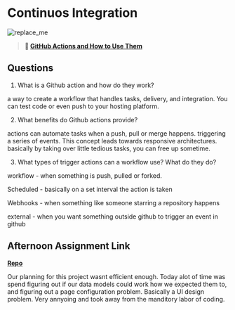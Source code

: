 # Continuos Integration

![replace_me](https://codeworks.blob.core.windows.net/public/assets/img/illustrations/placeholder.svg)

> **📖 [GitHub Actions and How to Use Them](https://codeworksacademy.com/fs-student-guide/resources/wk8-9/05-Github-Actions)**

## Questions

1. What is a Github action and how do they work?

a way to create a workflow that handles tasks, delivery, and integration. You can test code or even push to your hosting platform.

2. What benefits do Github actions provide?

actions can automate tasks when a push, pull or merge happens. triggering a series of events. This concept leads towards responsive architectures. basically by taking over little tedious tasks, you can free up sometime.

3. What types of trigger actions can a workflow use? What do they do?

workflow - when something is push, pulled or forked.

Scheduled - basically on a set interval the action is taken

Webhooks - when something like someone starring a repository happens

external - when you want something outside github to trigger an event in github


## Afternoon Assignment Link

**[Repo](https://github.com/TamraPeterson/bookNook.git)**

Our planning for this project wasnt efficient enough. Today alot of time was spend figuring out if our data models could work how we expected them to, and figuring out a page configuration problem. Basically a UI design problem. Very annyoing and took away from the manditory labor of coding.
